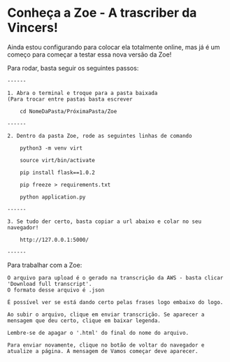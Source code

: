 
# Conheça a Zoe - A trascriber da Vincers!

Ainda estou configurando para colocar ela totalmente online, mas já é um começo para começar a testar essa nova versão da Zoe!

Para rodar, basta seguir os seguintes passos:

	------

	1. Abra o terminal e troque para a pasta baixada
	(Para trocar entre pastas basta escrever

		cd NomeDaPasta/PróximaPasta/Zoe

	------
	
	2. Dentro da pasta Zoe, rode as seguintes linhas de comando

		python3 -m venv virt

		source virt/bin/activate 

		pip install flask==1.0.2   

		pip freeze > requirements.txt 

		python application.py  

	------

	3. Se tudo der certo, basta copiar a url abaixo e colar no seu navegador!

		http://127.0.0.1:5000/

	------

Para trabalhar com a Zoe:

	O arquivo para upload é o gerado na transcrição da AWS - basta clicar 'Download full transcript'.
	O formato desse arquivo é .json

	É possível ver se está dando certo pelas frases logo embaixo do logo.

	Ao subir o arquivo, clique em enviar transcrição. Se aparecer a mensagem que deu certo, clique em baixar legenda.

	Lembre-se de apagar o '.html' do final do nome do arquivo.

	Para enviar novamente, clique no botão de voltar do navegador e atualize a página. A mensagem de Vamos começar deve aparecer.
